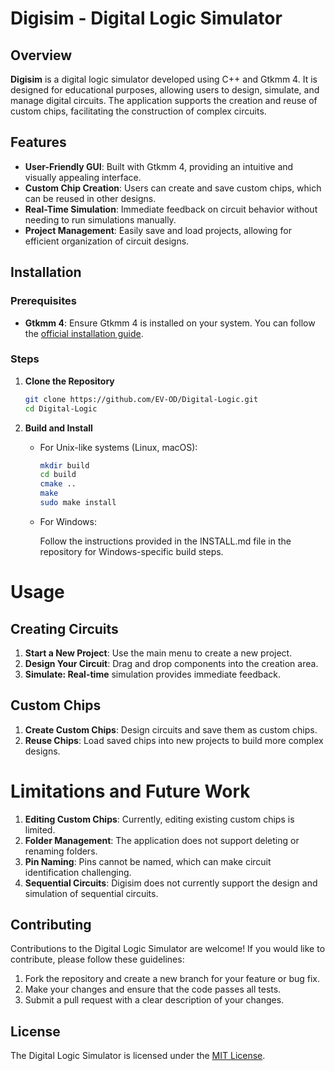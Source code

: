 # Digisim - Digital Logic Simulator

## Overview

**Digisim** is a digital logic simulator developed using C++ and Gtkmm 4. It is designed for educational purposes, allowing users to design, simulate, and manage digital circuits. The application supports the creation and reuse of custom chips, facilitating the construction of complex circuits.

## Features

- **User-Friendly GUI**: Built with Gtkmm 4, providing an intuitive and visually appealing interface.
- **Custom Chip Creation**: Users can create and save custom chips, which can be reused in other designs.
- **Real-Time Simulation**: Immediate feedback on circuit behavior without needing to run simulations manually.
- **Project Management**: Easily save and load projects, allowing for efficient organization of circuit designs.

## Installation

### Prerequisites

- **Gtkmm 4**: Ensure Gtkmm 4 is installed on your system. You can follow the [official installation guide](https://developer.gnome.org/gtkmm-tutorial/stable/).

### Steps

1. **Clone the Repository**

   ```bash
   git clone https://github.com/EV-OD/Digital-Logic.git
   cd Digital-Logic
   ```

2. **Build and Install**

    + For Unix-like systems (Linux, macOS):


        ```bash
        mkdir build
        cd build
        cmake ..
        make
        sudo make install
    + For Windows:

        Follow the instructions provided in the INSTALL.md file in the repository for Windows-specific build steps.
        
# Usage
## Creating Circuits
1. **Start a New Project**: Use the main menu to create a new project.
2. **Design Your Circuit**: Drag and drop components into the creation area.
3. **Simulate: Real-time** simulation provides immediate feedback.
## Custom Chips
1. **Create Custom Chips**: Design circuits and save them as custom chips.
2. **Reuse Chips**: Load saved chips into new projects to build more complex designs.


# Limitations and Future Work
1. **Editing Custom Chips**: Currently, editing existing custom chips is limited.
2. **Folder Management**: The application does not support deleting or renaming folders.
3. **Pin Naming**: Pins cannot be named, which can make circuit identification challenging.
4. **Sequential Circuits**: Digisim does not currently support the design and simulation of sequential circuits.


## Contributing
Contributions to the Digital Logic Simulator are welcome! If you would like to contribute, please follow these guidelines:

1. Fork the repository and create a new branch for your feature or bug fix.
2. Make your changes and ensure that the code passes all tests.
3. Submit a pull request with a clear description of your changes.

## License
The Digital Logic Simulator is licensed under the [MIT License](https://opensource.org/license/mit).